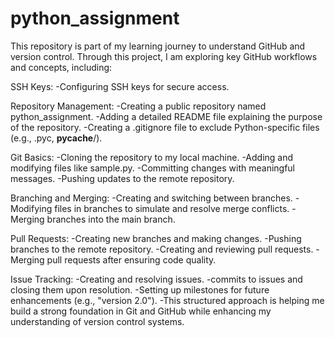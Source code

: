 # python_assignment
This repository is part of my learning journey to understand GitHub and version control. Through this project, I am exploring key GitHub workflows and concepts, including:

SSH Keys:
-Configuring SSH keys for secure access.

Repository Management:
-Creating a public repository named python_assignment.
-Adding a detailed README file explaining the purpose of the repository.
-Creating a .gitignore file to exclude Python-specific files (e.g., .pyc, __pycache__/).

Git Basics:
-Cloning the repository to my local machine.
-Adding and modifying files like sample.py.
-Committing changes with meaningful messages.
-Pushing updates to the remote repository.

Branching and Merging:
-Creating and switching between branches.
-Modifying files in branches to simulate and resolve merge conflicts.
-Merging branches into the main branch.

Pull Requests:
-Creating new branches and making changes.
-Pushing branches to the remote repository.
-Creating and reviewing pull requests.
-Merging pull requests after ensuring code quality.

Issue Tracking:
-Creating and resolving issues.
-commits to issues and closing them upon resolution.
-Setting up milestones for future enhancements (e.g., "version 2.0").
-This structured approach is helping me build a strong foundation in Git and GitHub while enhancing my understanding of version control systems.
